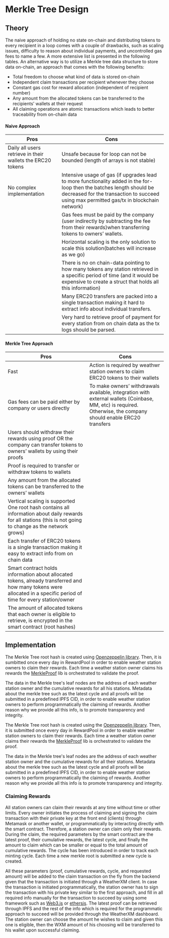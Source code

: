 # Merkle Tree Design

## Theory

The naive approach of holding no state on-chain and distributing tokens to every recipient in a loop comes with a couple of drawbacks, such as scaling issues, difficulty to reason about individual payments, and uncontrolled gas fees to name a few. A more extensive list is presented in the following tables. An alternative way is to utilize a Merkle tree data structure to store data on-chain, an approach that comes with the following benefits:

- Total freedom to choose what kind of data is stored on-chain
- Independent claim transactions per recipient whenever they choose
- Constant gas cost for reward allocation (independent of recipient number)
- Any amount from the allocated tokens can be transferred to the recipients’ wallets at their request
- All claiming operations are atomic transactions which leads to better traceability from on-chain data

#### Naive Approach

| Pros                                                       | Cons                                                                                                                                                                                                              |
| ---------------------------------------------------------- | ----------------------------------------------------------------------------------------------------------------------------------------------------------------------------------------------------------------- |
| Daily all users retrieve in their wallets the ERC20 tokens | Unsafe because for loop can not be bounded (length of arrays is not stable)                                                                                                                                       |
| No complex implementation                                  | Intensive usage of gas (if upgrades lead to more functionality added in the for-loop then the batches length should be decreased for the transaction to succeed using max permitted gas/tx in blockchain network) |
|                                                            | Gas fees must be paid by the company (user indirectly by subtracting the fee from their rewards)when transferring tokens to owners’ wallets.                                                                      |
|                                                            | Horizontal scaling is the only solution to scale this solution(batches will increase as we go)                                                                                                                    |
|                                                            | There is no on chain-data pointing to how many tokens any station retrieved in a specific period of time (and it would be expensive to create a struct that holds all this information)                           |
|                                                            | Many ERC20 transfers are packed into a single transaction making it hard to extract info about individual transfers.                                                                                              |
|                                                            | Very hard to retrieve proof of payment for every station from on chain data as the tx logs should be parsed.                                                                                                      |

#### Merkle Tree Approach

| Pros                                                                                                                                                                 | Cons                                                                                                                                                           |
| -------------------------------------------------------------------------------------------------------------------------------------------------------------------- | -------------------------------------------------------------------------------------------------------------------------------------------------------------- |
| Fast                                                                                                                                                                 | Action is required by weathwr station owners to claim ERC20 tokens to their wallets                                                                            |
| Gas fees can be paid either by company or users directly                                                                                                             | To make owners’ withdrawals available, integration with external wallets (Coinbase, MM, etc) is required. Otherwise, the company should enable ERC20 transfers |
| Users should withdraw their rewards using proof OR the company can transfer tokens to owners’ wallets by using their proofs                                          |                                                                                                                                                                |
| Proof is required to transfer or withdraw tokens to wallets                                                                                                          |                                                                                                                                                                |
| Any amount from the allocated tokens can be transferred to the owners’ wallets                                                                                       |                                                                                                                                                                |
| Vertical scaling is supported One root hash contains all information about daily rewards for all stations (this is not going to change as the network grows)         |                                                                                                                                                                |
| Each transfer of ERC20 tokens is a single transaction making it easy to extract info from on chain data                                                              |                                                                                                                                                                |
| Smart contract holds information about allocated tokens, already transferred and how many tokens were allocated in a specific period of time for every station/owner |                                                                                                                                                                |
| The amount of allocated tokens that each owner is eligible to retrieve, is encrypted in the smart contract (root hashes)                                             |                                                                                                                                                                |

## Implementation

The Merkle Tree root hash is created using [Openzeppelin library](https://github.com/OpenZeppelin/merkle-tree). Then, it is sumbitted once every day in RewardPool in order to enable weather station owners to claim their rewards. Each time a weather station owner claims his rewards the [MerkleProof](https://github.com/OpenZeppelin/openzeppelin-contracts/blob/master/contracts/utils/cryptography/MerkleProof.sol) lib is orchestrated to validate the proof.

The data in the Merkle tree's leaf nodes are the address of each weather station owner and the cumulative rewards for all his stations. Metadata about the merkle tree such as the latest cycle and all proofs will be submitted in a predefined IPFS CID, in order to enable weather station owners to perform programmatically the claiming of rewards. Another reason why we provide all this info, is to promote transparency and integrity.

The Merkle Tree root hash is created using the [Openzeppelin library](https://github.com/OpenZeppelin/merkle-tree). Then, it is submitted once every day in RewardPool in order to enable weather station owners to claim their rewards. Each time a weather station owner claims their rewards the [MerkleProof](https://github.com/OpenZeppelin/openzeppelin-contracts/blob/master/contracts/utils/cryptography/MerkleProof.sol) lib is orchestrated to validate the proof.

The data in the Merkle tree's leaf nodes are the address of each weather station owner and the cumulative rewards for all their stations. Metadata about the merkle tree such as the latest cycle and all proofs will be submitted in a predefined IPFS CID, in order to enable weather station owners to perform programmatically the claiming of rewards. Another reason why we provide all this info is to promote transparency and integrity.

### Claiming Rewards

All station owners can claim their rewards at any time without time or other limits. Every owner initiates the process of claiming and signing the claim transaction with their private key at the front end (clients) through Metamask or another wallet, or programmatically by interacting directly with the smart contract. Therefore, a station owner can claim only their rewards. During the claim, the required parameters by the smart contract are the latest proof, their cumulative rewards, the latest cycle, and finally the amount to claim which can be smaller or equal to the total amount of cumulative rewards. The cycle has been introduced in order to track each minting cycle. Each time a new merkle root is submitted a new cycle is created.

All these parameters (proof, cumulative rewards, cycle, and requested amount) will be added to the claim transaction on the fly from the backend given that the transaction is initiated through a WeatherXM client. In case the transaction is initiated programmatically, the station owner has to sign the transaction with his private key similar to the first approach, and fill in all required info manually for the transaction to succeed by using some framework such as [Web3.js](https://github.com/web3/web3.js/) or [ethersjs](https://github.com/ethers-io/ethers.js/). The latest proof can be retrieved through IPFS and the rest of the info which is required for the programmatic approach to succeed will be provided through the WeatherXM dashboard. The station owner can choose the amount he wishes to claim and given this one is eligible, then the WXM amount of his choosing will be transferred to his wallet upon successful claiming.
